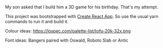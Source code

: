 My son asked that I build him a 3D game for his birthday. That's my attempt.

This project was bootstrapped with [Create React App](https://github.com/facebook/create-react-app). So use the usual yarn commands to run it and build it.

Colour ideas:
https://lospec.com/palette-list/tofu-20k-32x.png

Font ideas:
Bangers paired with Oswald, Roboto Slab or Antic
